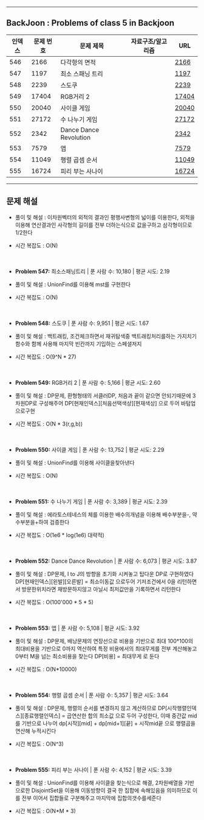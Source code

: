 
---

## BackJoon : Problems of class 5 in Backjoon

| 인덱스 | 문제 번호 | 문제 제목                   | 자료구조/알고리즘 | URL |
|--------|------------|-----------------------------|------------------|------------------------------------------------|
| 546    | 2166       | 다각형의 면적               |                  | [2166](https://www.acmicpc.net/problem/2166)   |
| 547    | 1197       | 최소 스패닝 트리             |                  | [1197](https://www.acmicpc.net/problem/1197)   |
| 548    | 2239       | 스도쿠                       |                  | [2239](https://www.acmicpc.net/problem/2239)   |
| 549    | 17404      | RGB거리 2                    |                  | [17404](https://www.acmicpc.net/problem/17404) |
| 550    | 20040      | 사이클 게임                  |                  | [20040](https://www.acmicpc.net/problem/20040) |
| 551    | 27172      | 수 나누기 게임               |                  | [27172](https://www.acmicpc.net/problem/27172) |
| 552    | 2342       | Dance Dance Revolution       |                  | [2342](https://www.acmicpc.net/problem/2342)   |
| 553    | 7579       | 앱                           |                  | [7579](https://www.acmicpc.net/problem/7579)   |
| 554    | 11049      | 행렬 곱셈 순서               |                  | [11049](https://www.acmicpc.net/problem/11049) |
| 555    | 16724      | 피리 부는 사나이            |                  | [16724](https://www.acmicpc.net/problem/16724) |

---

## 문제 해설
- 풀이 및 해설 : 이차원벡터의 외적의 결과인 평행사변형의 넓이를 이용한다, 외적을 이용해 연산결과인 사각형의 길이를 전부 더하는식으로 값을구하고 삼각형이므로 1/2한다
- 시간 복잡도  : O(N)
<br><br><br>

- **Problem 547:**  최소스패닝트리 | 푼 사람 수: 10,180 | 평균 시도: 2.19
- 풀이 및 해설 : UnionFind를 이용해 mst를 구현한다
- 시간 복잡도  : O(N)
<br><br><br>

- **Problem 548:**  스도쿠 | 푼 사람 수: 9,951 | 평균 시도: 1.67
- 풀이 및 해설 : 백트래킹, 조건체크하면서 재귀탐색중 백트래킹처리를하는 가지치기함수와 함께 사용해 마지막 빈칸까지 기입하는 스페셜저지
- 시간 복잡도  : O(9^N * 27)
<br><br><br>

- **Problem 549:** RGB거리 2 | 푼 사람 수: 5,166 | 평균 시도: 2.60
- 풀이 및 해설 : DP문제, 환형형태의 서클러DP, 처음과 끝이 같으면 안되기때문에 3차원DP로 구성해주어 DP[현재인덱스][처음선택색상][현재색상] 으로 두어 바텀업으로구현
- 시간 복잡도  : O(N * 3(r,g,b))
<br><br><br>

- **Problem 550:**  사이클 게임 | 푼 사람 수: 13,752 | 평균 시도: 2.29
- 풀이 및 해설 : UnionFind를 이용해 사이클을찾아낸다
- 시간 복잡도  : O(N)
<br><br><br>

- **Problem 551:**  수 나누기 게임 | 푼 사람 수: 3,389 | 평균 시도: 2.39
- 풀이 및 해설 : 에라토스테네스의 체를 이용한 배수의개념을 이용해 배수부분을-, 약수부분을+하여 검증한다
- 시간 복잡도  : O(1e6 * log(1e6) 대략적)
<br><br><br>

- **Problem 552:** Dance Dance Revolution | 푼 사람 수: 6,073 | 평균 시도: 3.87
- 풀이 및 해설 : DP문제, I to J의 방향을 초기화 시켜놓고 탑다운 DP로 구현하였다 DP[현재인덱스][왼발][오른발] = 최소이동값 으로두어 기저조건에서 0을 리턴하면서 방문한위치라면 재방문하지않고 아닐시 최저값만을 기록하면서 리턴한다
- 시간 복잡도  : O(100'000 * 5 * 5)
<br><br><br>

- **Problem 553:** 앱 | 푼 사람 수: 5,108 | 평균 시도: 3.92
- 풀이 및 해설 : DP문제, 배낭문제의 연장선으로 비용을 기반으로 최대 100*100의 최대비용을 기반으로 0까지 역산하여 특정 비용에서의 최대무게를 전부 계산해놓고 0부터 M을 넘는 최소비용을 찾는다 DP[비용] = 최대무게 로 둔다
- 시간 복잡도  : O(N*10000)
<br><br><br>

- **Problem 554:**  행렬 곱셈 순서 | 푼 사람 수: 5,357 | 평균 시도: 3.64
- 풀이 및 해설 : DP문제, 행렬의 순서를 변경하지 않고 계산하므로 DP[시작행렬인덱스][종료행렬인덱스] = 곱연산한 합의 최소값 으로 두어 구성한다, 이때 중간값 mid를 기반으로 나누어 dp[시작][mid] + dp[mid+1][끝] + 시작mid끝 으로 행렬곱을연산해 누적시킨다
- 시간 복잡도  : O(N^3)
<br><br><br>

- **Problem 555:**  피리 부는 사나이 | 푼 사람 수: 4,152 | 평균 시도: 3.39
- 풀이 및 해설 : UnionFind를 이용해 사이클을 찾는식으로 해결, 2차원배열을 기반으로한 DisjointSet을 이용해 이동방향이 결국 한 집합에 속해있음을 의미하므로 이를 전부 이어서 집합들로 구분해주고 마지막에 집합의갯수를세준다
- 시간 복잡도  : O(N*M * 3)
<br><br><br>
